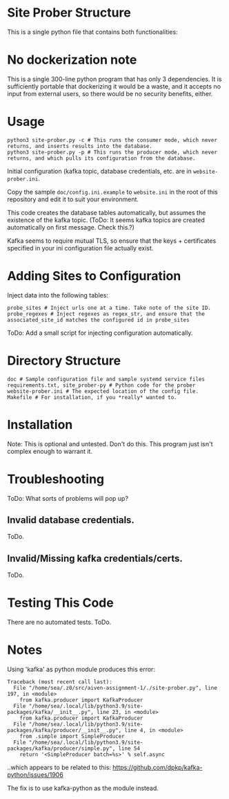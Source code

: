 # Site Prober Structure

This is a single python file that contains both functionalities:

# No dockerization note

This is a single 300-line python program that has only 3
dependencies. It is sufficiently portable that dockerizing it would be
a waste, and it accepts no input from external users, so there would
be no security benefits, either. 

# Usage

```
python3 site-prober.py -c # This runs the consumer mode, which never returns, and inserts results into the database.
python3 site-prober.py -p # This runs the producer mode, which never returns, and which pulls its configuration from the database.
```

Initial configuration (kafka topic, database credentials, etc. are in `website-prober.ini`. 

Copy the sample `doc/config.ini.example` to `website.ini` in the root of this repository and edit it to suit your environment.

This code creates the database tables automatically, but assumes the existence of the kafka topic. (ToDo: It seems kafka topics are created automatically on first message. Check this.?)

Kafka seems to require mutual TLS, so ensure that the keys + certificates specified in your ini configuration file actually exist.

# Adding Sites to Configuration

Inject data into the following tables:

```
probe_sites # Inject urls one at a time. Take note of the site ID.
probe_regexes # Inject regexes as regex_str, and ensure that the associated_site_id matches the configured id in probe_sites
```

ToDo: Add a small script for injecting configuration automatically.

# Directory Structure

```
doc # Sample configuration file and sample systemd service files
requirements.txt, site_prober-py # Python code for the prober
website-prober.ini # The expected location of the config file.
Makefile # For installation, if you *really* wanted to. 
```

# Installation

Note: This is optional and untested. Don't do this. This program just isn't complex enough to warrant it.

# Troubleshooting

ToDo: What sorts of problems will pop up? 

## Invalid database credentials.

ToDo.

## Invalid/Missing kafka credentials/certs.

ToDo.

# Testing This Code

There are no automated tests. ToDo.

# Notes

Using 'kafka' as python module produces this error:
```
Traceback (most recent call last):
  File "/home/sea/.z0/src/aiven-assignment-1/./site-prober.py", line 197, in <module>
    from kafka.producer import KafkaProducer
  File "/home/sea/.local/lib/python3.9/site-packages/kafka/__init__.py", line 23, in <module>
    from kafka.producer import KafkaProducer
  File "/home/sea/.local/lib/python3.9/site-packages/kafka/producer/__init__.py", line 4, in <module>
    from .simple import SimpleProducer
  File "/home/sea/.local/lib/python3.9/site-packages/kafka/producer/simple.py", line 54
    return '<SimpleProducer batch=%s>' % self.async
```
..which appears to be related to this: https://github.com/dpkp/kafka-python/issues/1906

The fix is to use kafka-python as the module instead. 

